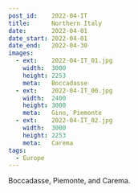 ```yaml
---
post_id:    2022-04-IT
title:      Northern Italy
date:       2022-04-01
date_start: 2022-04-01
date_end:   2022-04-30
images:
  - ext:    2022-04-IT_01.jpg
    width:  3000
    height: 2253
    meta:   Boccadasse
  - ext:    2022-04-IT_00.jpg
    width:  2400
    height: 3000
    meta:   Gino, Piemonte
  - ext:    2022-04-IT_02.jpg
    width:  3000
    height: 2253
    meta:   Carema
tags:
  - Europe
---
```

Boccadasse, Piemonte, and Carema.